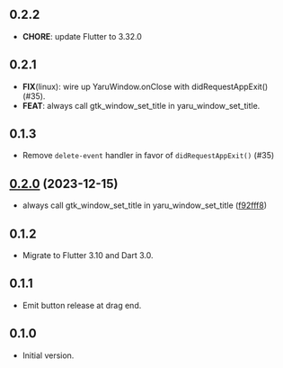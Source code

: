 ## 0.2.2

 - **CHORE**: update Flutter to 3.32.0

## 0.2.1

 - **FIX**(linux): wire up YaruWindow.onClose with didRequestAppExit() (#35).
 - **FEAT**: always call gtk_window_set_title in yaru_window_set_title.

## 0.1.3

- Remove `delete-event` handler in favor of `didRequestAppExit()` (#35)

## [0.2.0](https://github.com/ubuntu/yaru_window.dart/compare/yaru_window_linux-v0.1.3...yaru_window_linux-v0.2.0) (2023-12-15)


* always call gtk_window_set_title in yaru_window_set_title ([f92fff8](https://github.com/ubuntu/yaru_window.dart/commit/f92fff8bd32bc7de6dbbf37687ba60f7472dc478))

## 0.1.2

- Migrate to Flutter 3.10 and Dart 3.0.

## 0.1.1

- Emit button release at drag end.

## 0.1.0

- Initial version.
